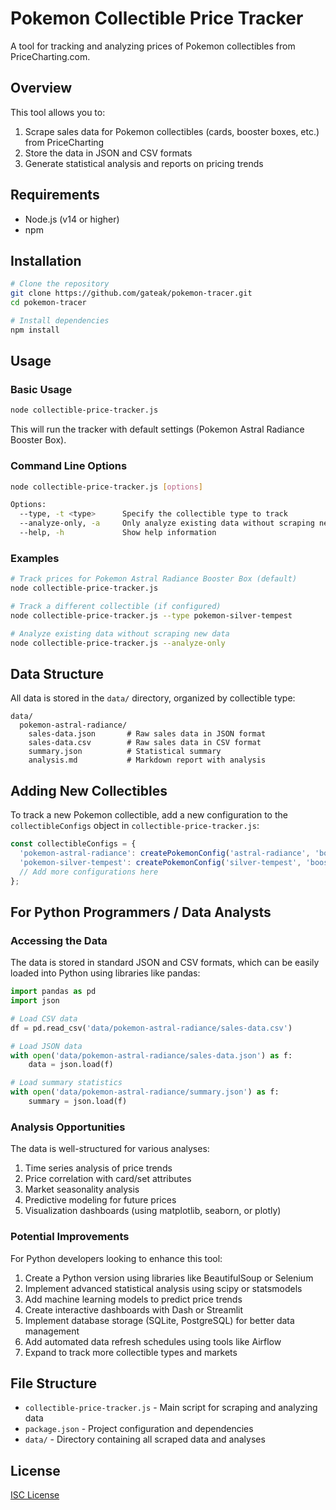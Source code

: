 # Pokemon Collectible Price Tracker

A tool for tracking and analyzing prices of Pokemon collectibles from PriceCharting.com.

## Overview

This tool allows you to:

1. Scrape sales data for Pokemon collectibles (cards, booster boxes, etc.) from PriceCharting
2. Store the data in JSON and CSV formats
3. Generate statistical analysis and reports on pricing trends

## Requirements

- Node.js (v14 or higher)
- npm

## Installation

```bash
# Clone the repository
git clone https://github.com/gateak/pokemon-tracer.git
cd pokemon-tracer

# Install dependencies
npm install
```

## Usage

### Basic Usage

```bash
node collectible-price-tracker.js
```

This will run the tracker with default settings (Pokemon Astral Radiance Booster Box).

### Command Line Options

```bash
node collectible-price-tracker.js [options]

Options:
  --type, -t <type>      Specify the collectible type to track
  --analyze-only, -a     Only analyze existing data without scraping new data
  --help, -h             Show help information
```

### Examples

```bash
# Track prices for Pokemon Astral Radiance Booster Box (default)
node collectible-price-tracker.js

# Track a different collectible (if configured)
node collectible-price-tracker.js --type pokemon-silver-tempest

# Analyze existing data without scraping new data
node collectible-price-tracker.js --analyze-only
```

## Data Structure

All data is stored in the `data/` directory, organized by collectible type:

```
data/
  pokemon-astral-radiance/
    sales-data.json       # Raw sales data in JSON format
    sales-data.csv        # Raw sales data in CSV format
    summary.json          # Statistical summary
    analysis.md           # Markdown report with analysis
```

## Adding New Collectibles

To track a new Pokemon collectible, add a new configuration to the `collectibleConfigs` object in `collectible-price-tracker.js`:

```javascript
const collectibleConfigs = {
  'pokemon-astral-radiance': createPokemonConfig('astral-radiance', 'booster-box'),
  'pokemon-silver-tempest': createPokemonConfig('silver-tempest', 'booster-box'),
  // Add more configurations here
};
```

## For Python Programmers / Data Analysts

### Accessing the Data

The data is stored in standard JSON and CSV formats, which can be easily loaded into Python using libraries like pandas:

```python
import pandas as pd
import json

# Load CSV data
df = pd.read_csv('data/pokemon-astral-radiance/sales-data.csv')

# Load JSON data
with open('data/pokemon-astral-radiance/sales-data.json') as f:
    data = json.load(f)

# Load summary statistics
with open('data/pokemon-astral-radiance/summary.json') as f:
    summary = json.load(f)
```

### Analysis Opportunities

The data is well-structured for various analyses:

1. Time series analysis of price trends
2. Price correlation with card/set attributes
3. Market seasonality analysis
4. Predictive modeling for future prices
5. Visualization dashboards (using matplotlib, seaborn, or plotly)

### Potential Improvements

For Python developers looking to enhance this tool:

1. Create a Python version using libraries like BeautifulSoup or Selenium
2. Implement advanced statistical analysis using scipy or statsmodels
3. Add machine learning models to predict price trends
4. Create interactive dashboards with Dash or Streamlit
5. Implement database storage (SQLite, PostgreSQL) for better data management
6. Add automated data refresh schedules using tools like Airflow
7. Expand to track more collectible types and markets

## File Structure

- `collectible-price-tracker.js` - Main script for scraping and analyzing data
- `package.json` - Project configuration and dependencies
- `data/` - Directory containing all scraped data and analyses

## License

[ISC License](LICENSE)
